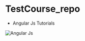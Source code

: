 # TestCourse_repo
+ Angular Js Tutorials

![Angular Js](https://i0.wp.com/techwings.io/wp-content/uploads/2020/09/angular-logo.jpg?fit=1000%2C1000&ssl=1)
